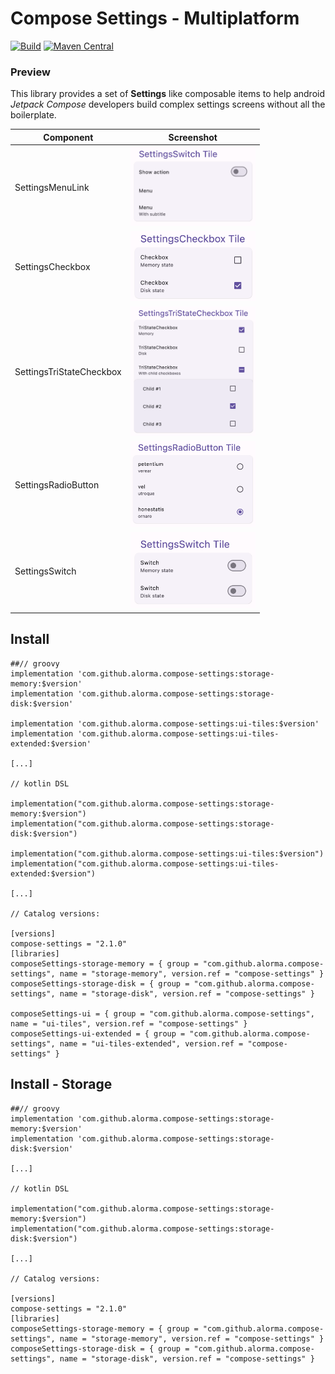 # Compose Settings - Multiplatform

[![Build](https://github.com/alorma/Compose-Settings/actions/workflows/main.yml/badge.svg)](https://github.com/alorma/Compose-Settings/actions/workflows/main.yml)
[![Maven Central](https://img.shields.io/maven-central/v/com.github.alorma.compose-settings/ui-tiles.svg)](https://search.maven.org/search?q=g:%22com.github.alorma.compse-settings%22%20AND%20a:%22ui-tiles%22)

### Preview

This library provides a set of **Settings** like composable items to help android *Jetpack Compose*
developers build complex settings screens without all the boilerplate.

| Component                | Screenshot                                                                       |
|--------------------------|----------------------------------------------------------------------------------|
| SettingsMenuLink         | <img width="200" alt="menu.png" src="docs/art/menu.png" />                       |
| SettingsCheckbox         | <img width="200" alt="checkbox.png" src="docs/art/checkbox.png" />               |
| SettingsTriStateCheckbox | <img width="200" alt="triState-checkbox" src="docs/art/triState-checkbox.png" /> |
| SettingsRadioButton      | <img width="200" alt="radiobutton.png" src="docs/art/radiobutton.png" />         |
| SettingsSwitch           | <img width="200" alt="switch.png" src="docs/art/switch.png" />                   |

## Install

```
##// groovy
implementation 'com.github.alorma.compose-settings:storage-memory:$version'
implementation 'com.github.alorma.compose-settings:storage-disk:$version'

implementation 'com.github.alorma.compose-settings:ui-tiles:$version'
implementation 'com.github.alorma.compose-settings:ui-tiles-extended:$version'

[...]

// kotlin DSL

implementation("com.github.alorma.compose-settings:storage-memory:$version")
implementation("com.github.alorma.compose-settings:storage-disk:$version")

implementation("com.github.alorma.compose-settings:ui-tiles:$version")
implementation("com.github.alorma.compose-settings:ui-tiles-extended:$version")

[...]

// Catalog versions:

[versions]
compose-settings = "2.1.0"
[libraries]
composeSettings-storage-memory = { group = "com.github.alorma.compose-settings", name = "storage-memory", version.ref = "compose-settings" }
composeSettings-storage-disk = { group = "com.github.alorma.compose-settings", name = "storage-disk", version.ref = "compose-settings" }

composeSettings-ui = { group = "com.github.alorma.compose-settings", name = "ui-tiles", version.ref = "compose-settings" }
composeSettings-ui-extended = { group = "com.github.alorma.compose-settings", name = "ui-tiles-extended", version.ref = "compose-settings" }
```

## Install - Storage

```
##// groovy
implementation 'com.github.alorma.compose-settings:storage-memory:$version'
implementation 'com.github.alorma.compose-settings:storage-disk:$version'

[...]

// kotlin DSL

implementation("com.github.alorma.compose-settings:storage-memory:$version")
implementation("com.github.alorma.compose-settings:storage-disk:$version")

[...]

// Catalog versions:

[versions]
compose-settings = "2.1.0"
[libraries]
composeSettings-storage-memory = { group = "com.github.alorma.compose-settings", name = "storage-memory", version.ref = "compose-settings" }
composeSettings-storage-disk = { group = "com.github.alorma.compose-settings", name = "storage-disk", version.ref = "compose-settings" }
```
